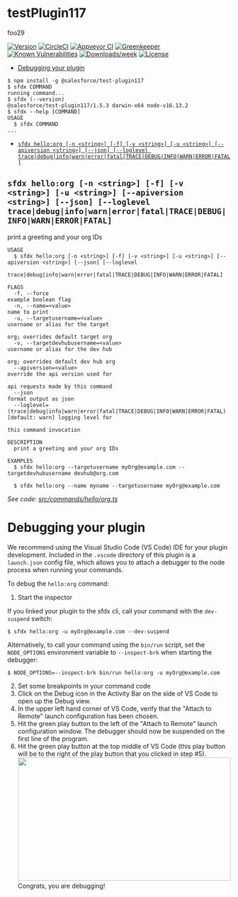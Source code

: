 # testPlugin117

foo29

[![Version](https://img.shields.io/npm/v/testPlugin117.svg)](https://npmjs.org/package/testPlugin117)
[![CircleCI](https://circleci.com/gh/vmundra/testPlugin117/tree/master.svg?style=shield)](https://circleci.com/gh/vmundra/testPlugin117/tree/master)
[![Appveyor CI](https://ci.appveyor.com/api/projects/status/github/vmundra/testPlugin117?branch=master&svg=true)](https://ci.appveyor.com/project/heroku/testPlugin117/branch/master)
[![Greenkeeper](https://badges.greenkeeper.io/vmundra/testPlugin117.svg)](https://greenkeeper.io/)
[![Known Vulnerabilities](https://snyk.io/test/github/vmundra/testPlugin117/badge.svg)](https://snyk.io/test/github/vmundra/testPlugin117)
[![Downloads/week](https://img.shields.io/npm/dw/testPlugin117.svg)](https://npmjs.org/package/testPlugin117)
[![License](https://img.shields.io/npm/l/testPlugin117.svg)](https://github.com/vmundra/testPlugin117/blob/master/package.json)

<!-- toc -->

- [Debugging your plugin](#debugging-your-plugin)
  <!-- tocstop -->
  <!-- install -->
  <!-- usage -->

```sh-session
$ npm install -g @salesforce/test-plugin117
$ sfdx COMMAND
running command...
$ sfdx (--version)
@salesforce/test-plugin117/1.5.3 darwin-x64 node-v16.13.2
$ sfdx --help [COMMAND]
USAGE
  $ sfdx COMMAND
...
```

<!-- usagestop -->
<!-- commands -->

- [`sfdx hello:org [-n <string>] [-f] [-v <string>] [-u <string>] [--apiversion <string>] [--json] [--loglevel trace|debug|info|warn|error|fatal|TRACE|DEBUG|INFO|WARN|ERROR|FATAL]`](#sfdx-helloorg--n-string--f--v-string--u-string---apiversion-string---json---loglevel-tracedebuginfowarnerrorfataltracedebuginfowarnerrorfatal)

## `sfdx hello:org [-n <string>] [-f] [-v <string>] [-u <string>] [--apiversion <string>] [--json] [--loglevel trace|debug|info|warn|error|fatal|TRACE|DEBUG|INFO|WARN|ERROR|FATAL]`

print a greeting and your org IDs

```
USAGE
  $ sfdx hello:org [-n <string>] [-f] [-v <string>] [-u <string>] [--apiversion <string>] [--json] [--loglevel
    trace|debug|info|warn|error|fatal|TRACE|DEBUG|INFO|WARN|ERROR|FATAL]

FLAGS
  -f, --force                                                                       example boolean flag
  -n, --name=<value>                                                                name to print
  -u, --targetusername=<value>                                                      username or alias for the target
                                                                                    org; overrides default target org
  -v, --targetdevhubusername=<value>                                                username or alias for the dev hub
                                                                                    org; overrides default dev hub org
  --apiversion=<value>                                                              override the api version used for
                                                                                    api requests made by this command
  --json                                                                            format output as json
  --loglevel=(trace|debug|info|warn|error|fatal|TRACE|DEBUG|INFO|WARN|ERROR|FATAL)  [default: warn] logging level for
                                                                                    this command invocation

DESCRIPTION
  print a greeting and your org IDs

EXAMPLES
  $ sfdx hello:org --targetusername myOrg@example.com --targetdevhubusername devhub@org.com

  $ sfdx hello:org --name myname --targetusername myOrg@example.com
```

_See code: [src/commands/hello/org.ts](https://github.com/vmundra/testPlugin117/blob/v1.5.3/src/commands/hello/org.ts)_

<!-- commandsstop -->
<!-- debugging-your-plugin -->

# Debugging your plugin

We recommend using the Visual Studio Code (VS Code) IDE for your plugin development. Included in the `.vscode` directory of this plugin is a `launch.json` config file, which allows you to attach a debugger to the node process when running your commands.

To debug the `hello:org` command:

1. Start the inspector

If you linked your plugin to the sfdx cli, call your command with the `dev-suspend` switch:

```sh-session
$ sfdx hello:org -u myOrg@example.com --dev-suspend
```

Alternatively, to call your command using the `bin/run` script, set the `NODE_OPTIONS` environment variable to `--inspect-brk` when starting the debugger:

```sh-session
$ NODE_OPTIONS=--inspect-brk bin/run hello:org -u myOrg@example.com
```

2. Set some breakpoints in your command code
3. Click on the Debug icon in the Activity Bar on the side of VS Code to open up the Debug view.
4. In the upper left hand corner of VS Code, verify that the "Attach to Remote" launch configuration has been chosen.
5. Hit the green play button to the left of the "Attach to Remote" launch configuration window. The debugger should now be suspended on the first line of the program.
6. Hit the green play button at the top middle of VS Code (this play button will be to the right of the play button that you clicked in step #5).
   <br><img src=".images/vscodeScreenshot.png" width="480" height="278"><br>
   Congrats, you are debugging!
